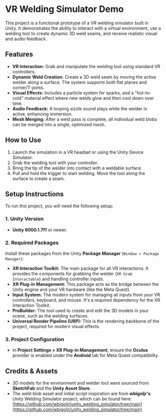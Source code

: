 # VR Welding Simulator Demo

This project is a functional prototype of a VR welding simulator built in Unity. It demonstrates the ability to interact with a virtual environment, use a welding tool to create dynamic 3D weld seams, and receive realistic visual and audio feedback.

## Features
* **VR Interaction:** Grab and manipulate the welding tool using standard VR controllers.
* **Dynamic Weld Creation:** Create a 3D weld seam by moving the active welder along a surface. The system supports both flat planes and corner/T-joints.
* **Visual Effects:** Includes a particle system for sparks, and a "hot-to-cold" material effect where new welds glow and then cool down over time.
* **Audio Feedback:** A looping sizzle sound plays while the welder is active, enhancing immersion.
* **Mesh Merging:** After a weld pass is complete, all individual weld blobs can be merged into a single, optimized mesh.

## How to Use
1.  Launch the simulation in a VR headset or using the Unity Device Simulator.
2.  Grab the welding tool with your controller.
3.  Bring the tip of the welder into contact with a weldable surface.
4.  Pull and hold the trigger to start welding. Move the tool along the surface to create a seam.

## Setup Instructions

To run this project, you will need the following setup:

### 1. Unity Version
* **Unity 6000.1.7f1** or newer.

### 2. Required Packages
Install these packages from the Unity **Package Manager** (`Window > Package Manager`):

* **XR Interaction Toolkit:** The main package for all VR interactions. It provides the components for grabbing the welder (`XR Grab Interactable`) and handling controller inputs.
* **XR Plug-in Management:** This package acts as the bridge between the Unity engine and your VR hardware (like the Meta Quest).
* **Input System:** The modern system for managing all inputs from your VR controllers, keyboard, and mouse. It's a required dependency for the XR Interaction Toolkit.
* **ProBuilder:** The tool used to create and edit the 3D models in your scene, such as the welding surfaces.
* **Universal Render Pipeline (URP):** This is the rendering backbone of the project, required for modern visual effects.

### 3. Project Configuration
* In **Project Settings > XR Plug-in Management**, ensure the **Oculus** provider is enabled under the **Android** tab for Meta Quest compatibility.

## Credits & Assets
* 3D models for the environment and welder tool were sourced from **SketchFab** and the **Unity Asset Store**.
* The weld blob asset and initial script inspiration are from **wbigoljr's** Unity Welding Simulator project, which can be found here: [https://github.com/wbigoljr/unity_welding_simulator/tree/main](https://github.com/wbigoljr/unity_welding_simulator/tree/main)

